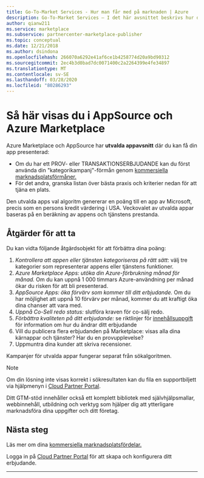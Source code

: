 ```yaml
---
title: Go-To-Market Services - Hur man får med på marknaden | Azure
description: Go-To-Market Services – I det här avsnittet beskrivs hur du får en lista med i Azure Marketplace
author: qianw211
ms.service: marketplace
ms.subservice: partnercenter-marketplace-publisher
ms.topic: conceptual
ms.date: 12/21/2018
ms.author: dsindona
ms.openlocfilehash: 266070a6292e41af6ce1b4258774d20a9bd90312
ms.sourcegitcommit: 2ec4b3d0bad7dc0071400c2a2264399e4fe34897
ms.translationtype: MT
ms.contentlocale: sv-SE
ms.lasthandoff: 03/28/2020
ms.locfileid: "80286293"
---
```

# <a name="how-to-get-featured-in-appsource-and-azure-marketplace"></a>Så här visas du i AppSource och Azure Marketplace

Azure Marketplace och AppSource har **utvalda appavsnitt** där du kan få din app presenterad:

* Om du har ett PROV- eller TRANSAKTIONSERBJUDANDE kan du först använda din "kategorikampanj"-förmån genom [kommersiella marknadsplatsförmåner.](https://docs.microsoft.com/azure/marketplace/gtm-your-marketplace-benefits)
* För det andra, granska listan över bästa praxis och kriterier nedan för att tjäna en plats.

Den utvalda apps val algoritm genererar en poäng till en app av Microsoft, precis som en persons kredit värdering i USA.  Veckovalet av utvalda appar baseras på en beräkning av appens och tjänstens prestanda.

## <a name="steps-to-take"></a>Åtgärder för att ta

Du kan vidta följande åtgärdsobjekt för att förbättra dina poäng:

1. *Kontrollera att appen eller tjänsten kategoriseras på rätt sätt*: välj tre kategorier som representerar appens eller tjänstens funktioner.
2. *Azure Marketplace Apps: utöka din Azure-förbrukning månad för månad.* Om du kan uppnå 1 000 timmars Azure-användning per månad ökar du risken för att bli presenterad.
3. *AppSource Apps: öka förvärv som kommer till ditt erbjudande.* Om du har möjlighet att uppnå 10 förvärv per månad, kommer du att kraftigt öka dina chanser att vara med. 
4. *Uppnå Co-Sell redo status:* slutföra kraven för co-sälj redo.
5. *Förbättra kvaliteten på ditt erbjudande:* se riktlinjer för [innehållsuppgift](https://docs.microsoft.com/azure/marketplace/marketplace-criteria-content-validation) för information om hur du ändrar ditt erbjudande
6. Vill du publicera flera erbjudanden på Marketplace: visas alla dina kärnappar och tjänster? Har du en provupplevelse?
7. Uppmuntra dina kunder att skriva recensioner.

Kampanjer för utvalda appar fungerar separat från sökalgoritmen.

>[!Note]
>Om din lösning inte visas korrekt i sökresultaten kan du fila en supportbiljett via hjälpmenyn i [Cloud Partner Portal](https://cloudpartner.azure.com/).

Ditt GTM-stöd innehåller också ett komplett bibliotek med självhjälpsmallar, webbinnehåll, utbildning och verktyg som hjälper dig att ytterligare marknadsföra dina uppgifter och ditt företag.

## <a name="next-steps"></a>Nästa steg

Läs mer om dina [kommersiella marknadsplatsfördelar.](https://docs.microsoft.com/azure/marketplace/gtm-your-marketplace-benefits)

Logga in på [Cloud Partner Portal](https://cloudpartner.azure.com) för att skapa och konfigurera ditt erbjudande.

---
